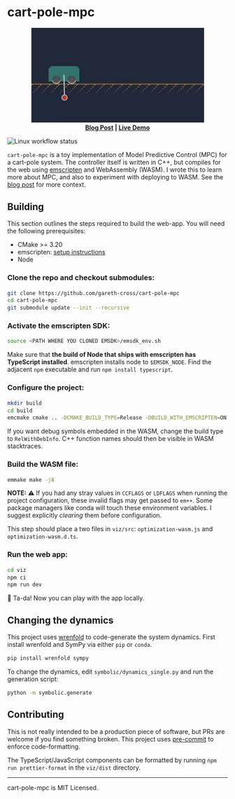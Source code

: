 # cart-pole-mpc

<p align="center">
<img src="./media/cart-pole.gif" alt="GIF animation of the cart-pole simulator." width="395">
<br/>
<strong>
<a href="https://garethx.com/posts/cart-pole-mpc/">Blog Post</a> | <a href="https://garethx.com/cart-pole-mpc-app/">Live Demo</a>
</strong>
</p>

![Linux workflow status](https://github.com/gareth-cross/cart-pole-mpc/actions/workflows/linux.yml/badge.svg?branch=main)

`cart-pole-mpc` is a toy implementation of Model Predictive Control (MPC) for a cart-pole system. The controller itself is written in C++, but compiles for the web using [emscripten](https://emscripten.org) and WebAssembly (WASM). I wrote this to learn more about MPC, and also to experiment with deploying to WASM. See the [blog post](https://garethx.com/posts/cart-pole-mpc/) for more context.

## Building

This section outlines the steps required to build the web-app. You will need the following prerequisites:
- CMake >= 3.20
- emscripten: [setup instructions](https://emscripten.org/docs/getting_started/downloads.html)
- Node

### Clone the repo and checkout submodules:
```bash
git clone https://github.com/gareth-cross/cart-pole-mpc
cd cart-pole-mpc
git submodule update --init --recursive
```

### Activate the emscripten SDK:
```bash
source <PATH WHERE YOU CLONED EMSDK>/emsdk_env.sh
```
Make sure that **the build of Node that ships with emscripten has TypeScript installed**. emscripten installs node to `$EMSDK_NODE`. Find the adjacent `npm` executable and run `npm install typescript`.

### Configure the project:
```bash
mkdir build
cd build
emcmake cmake .. -DCMAKE_BUILD_TYPE=Release -DBUILD_WITH_EMSCRIPTEN=ON
```
If you want debug symbols embedded in the WASM, change the build type to `RelWithDebInfo`. C++ function names should then be visible in WASM stacktraces.

### Build the WASM file:
```bash
emmake make -j8
```
**NOTE:** ⚠️ If you had any stray values in `CCFLAGS` or `LDFLAGS` when running the project configuration, these invalid flags may get passed to `em++`. Some package managers like conda will touch these environment variables. I suggest explicitly *clearing* them before configuration.

This step should place a two files in `viz/src`: `optimization-wasm.js` and `optimization-wasm.d.ts`.

### Run the web app:

```bash
cd viz
npm ci
npm run dev
```
🎉 Ta-da! Now you can play with the app locally.

## Changing the dynamics

This project uses [wrenfold](https://github.com/wrenfold/wrenfold) to code-generate the system dynamics. First install wrenfold and SymPy via either `pip` or `conda`.

```bash
pip install wrenfold sympy
```

To change the dynamics, edit `symbolic/dynamics_single.py` and run the generation script:
```bash
python -m symbolic.generate
```

## Contributing

This is not really intended to be a production piece of software, but PRs are welcome if you find something broken. This project uses [pre-commit](https://pre-commit.com) to enforce code-formatting.

The TypeScript/JavaScript components can be formatted by running `npm run prettier-format` in the `viz/dist` directory.

---

cart-pole-mpc is MIT Licensed.
